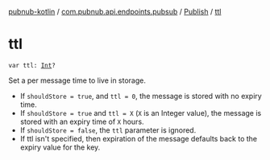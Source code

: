 [pubnub-kotlin](../../index.md) / [com.pubnub.api.endpoints.pubsub](../index.md) / [Publish](index.md) / [ttl](./ttl.md)

# ttl

`var ttl: `[`Int`](https://kotlinlang.org/api/latest/jvm/stdlib/kotlin/-int/index.html)`?`

Set a per message time to live in storage.

* If `shouldStore = true`, and `ttl = 0`, the message is stored with no expiry time.
* If `shouldStore = true` and `ttl = X` (`X` is an Integer value),
the message is stored with an expiry time of `X` hours.
* If `shouldStore = false`, the `ttl` parameter is ignored.
* If ttl isn't specified, then expiration of the message defaults back to the expiry value for the key.

